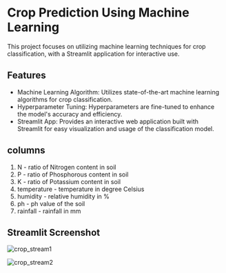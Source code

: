 # Crop Prediction Using Machine Learning 
This project focuses on utilizing machine learning techniques for crop classification, with a Streamlit application for interactive use.

## Features
- Machine Learning Algorithm: Utilizes state-of-the-art machine learning algorithms for crop classification.
- Hyperparameter Tuning: Hyperparameters are fine-tuned to enhance the model's accuracy and efficiency.
- Streamlit App: Provides an interactive web application built with Streamlit for easy visualization and usage of the classification model.

## columns 
1. N - ratio of Nitrogen content in soil
2. P - ratio of Phosphorous content in soil
3. K - ratio of Potassium content in soil
4. temperature - temperature in degree Celsius
5. humidity - relative humidity in %
6. ph - ph value of the soil
7. rainfall - rainfall in mm

## Streamlit Screenshot
![crop_stream1](https://github.com/inayatph/Crop-Prediction/assets/164138014/e0032929-b3c9-48a5-8086-e7babd322198)

![crop_stream2](https://github.com/inayatph/Crop-Prediction/assets/164138014/902d6d1f-a5ca-4cca-b1eb-d3e35e60b303)
